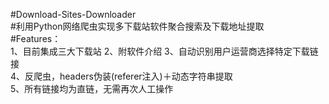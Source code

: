 #Download-Sites-Downloader  
#利用Python网络爬虫实现多下载站软件聚合搜索及下载地址提取  
#Features：  
1、目前集成三大下载站 
2、附软件介绍 
3、自动识别用户运营商选择特定下载链接  
4、反爬虫，headers伪装(referer注入)＋动态字符串提取  
5、所有链接均为直链，无需再次人工操作  
